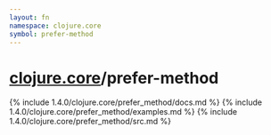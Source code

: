 ```yaml
---
layout: fn
namespace: clojure.core
symbol: prefer-method
---
```


# [clojure.core](../)/prefer-method

{% include 1.4.0/clojure.core/prefer_method/docs.md %}
{% include 1.4.0/clojure.core/prefer_method/examples.md %}
{% include 1.4.0/clojure.core/prefer_method/src.md %}

